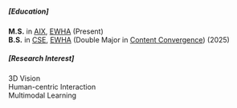 <p></p>

##### [Education]
**M.S.** in [AIX](https://aix.ewha.ac.kr/), [EWHA](http://www.ewha.ac.kr/ewha/index.do) (Present)<br>
**B.S.** in [CSE](https://cse.ewha.ac.kr/cse/index.do), [EWHA](http://www.ewha.ac.kr/ewha/index.do) (Double Major in [Content Convergence](https://convergence.ewha.ac.kr/convergence/major/content-convergence.do)) (2025)

##### [Research Interest]
3D Vision<br>
Human-centric Interaction<br>
Multimodal Learning

